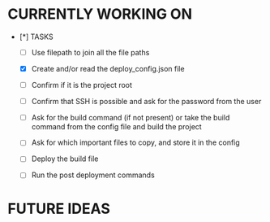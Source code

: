 # CURRENTLY WORKING ON

- [*] TASKS
    - [ ] Use filepath to join all the file paths
    - [x] Create and/or read the deploy_config.json file
    - [ ] Confirm if it is the project root
    - [ ] Confirm that SSH is possible and ask for the password from the user
    - [ ] Ask for the build command (if not present) or take the build command from the config file and build the project
    - [ ] Ask for which important files to copy, and store it in the config
    - [ ] Deploy the build file
    - [ ] Run the post deployment commands



# FUTURE IDEAS

